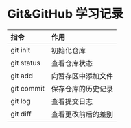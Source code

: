 # Git&GitHub 学习记录

| 指令       | 作用               |
| :--------- | :----------------- |
| git init   | 初始化仓库         |
| git status | 查看仓库状态       |
| git add    | 向暂存区中添加文件 |
| git commit | 保存仓库的历史记录 |
| git log    | 查看提交日志       |
| git diff   | 查看更改前后的差别 |

